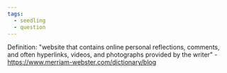 ```yaml
---
tags:
  - seedling
  - question
---
```

Definition: "website that contains online personal reflections, comments, and often hyperlinks, videos, and photographs provided by the writer" - https://www.merriam-webster.com/dictionary/blog